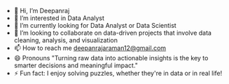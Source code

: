 - 👋 Hi, I’m Deepanraj
- 👀 I’m interested in Data Analyst
- 🌱 I’m currently looking for Data Analyst or Data Scientist
- 💞️ I’m looking to collaborate on data-driven projects that involve data cleaning, analysis, and visualization
- 📫 How to reach me deepanrajaraman12@gmail.com
- 😄 Pronouns "Turning raw data into actionable insights is the key to smarter decisions and meaningful impact."
- ⚡ Fun fact: I enjoy solving puzzles, whether they're in data or in real life!

<!---
Deepan1212/Deepan1212 is a ✨ special ✨ repository because its `README.md` (this file) appears on your GitHub profile.
You can click the Preview link to take a look at your changes.
--->
